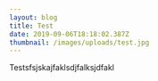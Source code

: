```yaml
---
layout: blog
title: Test
date: 2019-09-06T18:18:02.387Z
thumbnail: /images/uploads/test.jpg
---
```

Testsfsjskajfaklsdjfalksjdfakl
